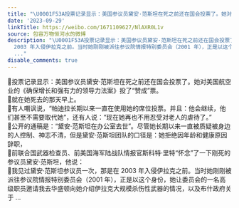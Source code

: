 ```yaml
---
title: "\U0001F53A投票记录显示：美国参议员黛安·范斯坦在死之前还在国会投票了。她对美国航空业的《确保增长和强有力的领导力法案》投了“赞成”票。\U0001F53A就在她死去的那天早..."
date: '2023-09-29'
linkTitle: https://weibo.com/1671109627/NlAXR0L1v
source: 包容万物恒河水的微博
description: "\U0001F53A投票记录显示：美国参议员黛安·范斯坦在死之前还在国会投票了。她对美国航空业的《确保增长和强有力的领导力法案》投了“赞成”票。<br>\U0001F53A就在她死去的那天早上。<br>\U0001F53A有人嘲讽说，“帕迪拉长期以来一直在使用她的席位投票。并且：他会继续，他们甚至不需要取代她”，还有人说：”现在她再也不用忍受对老人的虐待了。”<br>\U0001F53A公开的通稿是：“黛安·范斯坦在办公室去世”。尽管她长期以来一直被质疑被身边的人控制、神志不清，但是黛安·范斯坦团队的口径是：她拒绝因年龄和健康原因辞职，<br>\U0001F53A前联合国武器检查员、前美国海军陆战队情报官斯科特·里特“怀念”了一下刚死的参议员黛安·范斯坦，他说：<br>\U0001F539我见过黛安·范斯坦参议员一次，那是在
  2003 年入侵伊拉克之前。当时她刚刚被派往参议院情报特别委员会（2001 年），正是以这个身份，她让委员会的一名高级职员邀请我去华盛顿向她介绍伊拉克大规模杀伤性武器的情况，以及布什政府关于
  ..."
disable_comments: true
---
```

🔺投票记录显示：美国参议员黛安·范斯坦在死之前还在国会投票了。她对美国航空业的《确保增长和强有力的领导力法案》投了“赞成”票。<br>🔺就在她死去的那天早上。<br>🔺有人嘲讽说，“帕迪拉长期以来一直在使用她的席位投票。并且：他会继续，他们甚至不需要取代她”，还有人说：”现在她再也不用忍受对老人的虐待了。”<br>🔺公开的通稿是：“黛安·范斯坦在办公室去世”。尽管她长期以来一直被质疑被身边的人控制、神志不清，但是黛安·范斯坦团队的口径是：她拒绝因年龄和健康原因辞职，<br>🔺前联合国武器检查员、前美国海军陆战队情报官斯科特·里特“怀念”了一下刚死的参议员黛安·范斯坦，他说：<br>🔹我见过黛安·范斯坦参议员一次，那是在 2003 年入侵伊拉克之前。当时她刚刚被派往参议院情报特别委员会（2001 年），正是以这个身份，她让委员会的一名高级职员邀请我去华盛顿向她介绍伊拉克大规模杀伤性武器的情况，以及布什政府关于 ...